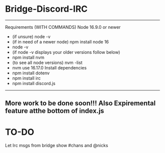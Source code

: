 # Bridge-Discord-IRC
-----------------------------------
Requirements (WITH COMMANDS)
Node 16.9.0 or newer 
  - (if unsure) node -v
  - (if in need of a newer node) npm install node 16
  - node -v
  - (if node -v displays your older versions follow below)
  - npm install nvm
  - (to see all node versions) nvm -list
  - nvm use 16.17.0
Install dependencies
  - npm install dotenv
  - npm install irc
  - npm install discord.js
------------------------------------
More work to be done soon!!!
Also Expiremental feature atthe bottom of index.js
------------------------------------
# TO-DO
Let Irc msgs from bridge show #chans and @nicks
